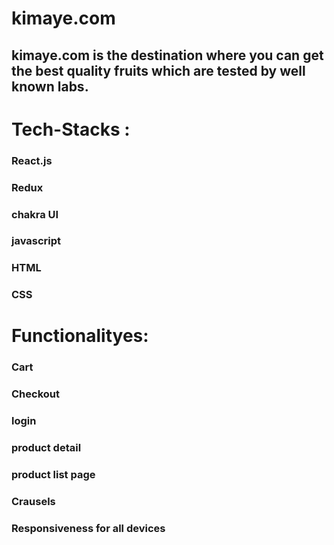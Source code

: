 # kimaye.com
## kimaye.com is the destination where you can get the best quality fruits which are tested by well known labs. 


# Tech-Stacks :

### React.js
### Redux
### chakra UI
### javascript
### HTML
### CSS

# Functionalityes:
### Cart
### Checkout
### login
### product detail
### product list page
### Crausels
### Responsiveness for all devices


